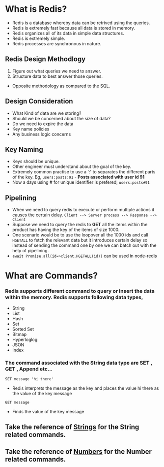 # What is **Redis**?
- Redis is a database whereby data can be retrived using the queries.
- Redis is extremely fast because all data is stored in memory.
- Redis organizes all of its data in simple data structures.
- Redis is extremely simple.
- Redis processes are synchronous in nature.


## Redis Design Methodlogy
1. Figure out what queries we need to answer.
2. Structure data to best answer those queries.
- Opposite methodology as compared to the SQL.

## Design Consideration
- What Kind of data are we storing?                
- Should we be concerned about the size of data?   
- Do we need to expire the data
- Key name policies
- Any business logic concerns

## Key Naming
- Keys should be unique.
- Other engineer must understand about the goal of the key.
- Extremely common practise to use a ':' to separates the different parts of the key. Eg,  `users:posts:91` - **Posts associated with user id 91**
- Now a days using # for unique identifier is prefered; `users:posts#91`


## Pipelining
- When we need to query redis to execute or perform multiple actions it causes the certain delay.
`Client --> Server process --> Response --> Client`
- Suppose we need to query the redis to **GET** all the items within the product has having the key of the items of size 1000.
- One scenario would be to use the loopover all the 1000 ids and call `HGETALL` to fetch the relevant data but it introduces certain delay so instead of sending
the command one by one we can batch out with the help of pipelining.
- `await Promise.all(id=>client.HGETALL(id))` can be used in node-redis



# What are Commands?
### Redis supports different command to query or insert the data within the memory. Redis supports following data types,
- String
- List
- Hash
- Set
- Sorted Set
- Bitmap
- Hyperloglog
- JSON
- Index

### The command associated with the **String** data type are **SET** , **GET** , **Append** etc...
`SET message 'hi there'`
- Redis interprets the message as the key and places the value hi there as the value of the key message

`GET message`
- Finds the value of the key message

## Take the reference of [Strings](strings/strings.md) for the String related commands.
## Take the reference of [Numbers](/numbers/numbers.md) for the Number related commands.

